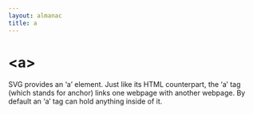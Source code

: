 ```yaml
---
layout: almanac
title: a
---
```


# &lt;a&gt;

SVG provides an ‘a’ element. Just like its HTML counterpart, the ‘a’ tag (which stands for anchor) links one webpage with another webpage. By default an ‘a’ tag can hold anything inside of it.